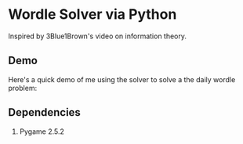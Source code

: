 # Wordle Solver via Python 

Inspired by 3Blue1Brown's video on information theory.

## Demo 
Here's a quick demo of me using the solver to solve a the daily wordle problem: 

## Dependencies 
1. Pygame 2.5.2